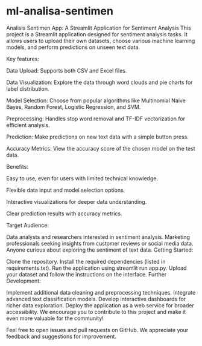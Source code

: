 ﻿# ml-analisa-sentimen
Analisis Sentimen App: A Streamlit Application for Sentiment Analysis
This project is a Streamlit application designed for sentiment analysis tasks. It allows users to upload their own datasets, choose various machine learning models, and perform predictions on unseen text data.

Key features:

Data Upload: Supports both CSV and Excel files.

Data Visualization: Explore the data through word clouds and pie charts for label distribution.

Model Selection: Choose from popular algorithms like Multinomial Naive Bayes, Random Forest, Logistic Regression, and SVM.

Preprocessing: Handles stop word removal and TF-IDF vectorization for efficient analysis.

Prediction: Make predictions on new text data with a simple button press.

Accuracy Metrics: View the accuracy score of the chosen model on the test data.

Benefits:

Easy to use, even for users with limited technical knowledge.

Flexible data input and model selection options.

Interactive visualizations for deeper data understanding.

Clear prediction results with accuracy metrics.

Target Audience:

Data analysts and researchers interested in sentiment analysis.
Marketing professionals seeking insights from customer reviews or social media data.
Anyone curious about exploring the sentiment of text data.
Getting Started:

Clone the repository.
Install the required dependencies (listed in requirements.txt).
Run the application using streamlit run app.py.
Upload your dataset and follow the instructions on the interface.
Further Development:

Implement additional data cleaning and preprocessing techniques.
Integrate advanced text classification models.
Develop interactive dashboards for richer data exploration.
Deploy the application as a web service for broader accessibility.
We encourage you to contribute to this project and make it even more valuable for the community!

Feel free to open issues and pull requests on GitHub. We appreciate your feedback and suggestions for improvement.
